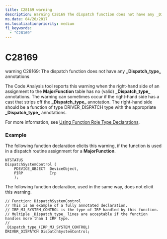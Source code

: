 ```yaml
---
title: C28169 warning
description: Warning C28169 The dispatch function does not have any _Dispatch_type_ annotations.
ms.date: 04/20/2017
ms.localizationpriority: medium 
f1_keywords: 
  - "C28169" 
---
```


# C28169


warning C28169: The dispatch function does not have any **\_Dispatch\_type\_** annotations

The Code Analysis tool reports this warning when the right-hand side of an assignment to the **MajorFunction** table has no (valid) **\_Dispatch\_type\_** annotations. The warning can sometimes occur if the right-hand side has a cast that strips off the **\_Dispatch\_type\_** annotation. The right-hand side should be a function of type DRIVER\_DISPATCH type with the appropriate **\_Dispatch\_type\_** annotations.

For more information, see [Using Function Role Type Declarations](using-function-role-type-declarations.md).

### <span id="example"></span><span id="EXAMPLE"></span>Example

The following function declaration elicits this warning, if the function is used in a dispatch routine assignment for a **MajorFunction**.

```
NTSTATUS
DispatchSystemControl (
    PDEVICE_OBJECT  DeviceObject,
    PIRP            Irp
    );
```

The following function declaration, used in the same way, does not elicit this warning.

```
// Function: DispatchSystemControl
// This is an example of a fully annotated declaration.  
// IRP_MJ_SYSTEM_CONTROL is the type of IRP handled by this function.  
// Multiple _Dispatch_type_ lines are acceptable if the function handles more than 1 IRP type.
//
_Dispatch_type_(IRP_MJ_SYSTEM_CONTROL) 
DRIVER_DISPATCH DispatchSystemControl;
```

 

 





